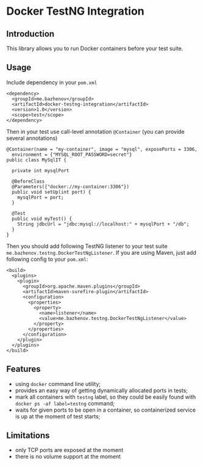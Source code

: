 # Docker TestNG Integration

## Introduction

This library allows you to run Docker containers before your test suite.

## Usage

Include dependency in your `pom.xml`

    <dependency>
      <groupId>me.bazhenov</groupId>
      <artifactId>docker-testng-integration</artifactId>
      <version>1.0</version>
      <scope>test</scope>
    </dependency>

Then in your test use call-level annotation `@Container` (you can provide several annotations)

    @Container(name = "my-container", image = "mysql", exposePorts = 3306,
      environment = {"MYSQL_ROOT_PASSWORD=secret"}
    public class MySqlIT {

      private int mysqlPort

      @BeforeClass
      @Parameters({"docker://my-container:3306"})
      public void setUp(int port) {
        mysqlPort = port;
      }

      @Test
      public void myTest() {
        String jdbcUrl = "jdbc:mysql://localhost:" + mysqlPort + "/db";
      }
    }

Then you should add following TestNG listener to your test suite `me.bazhenov.testng.DockerTestNgListener`. If you are
using Maven, just add following config to your `pom.xml`:

    <build>
      <plugins>
        <plugin>
          <groupId>org.apache.maven.plugins</groupId>
          <artifactId>maven-surefire-plugin</artifactId>
          <configuration>
            <properties>
              <property>
                <name>listener</name>
                <value>me.bazhenov.testng.DockerTestNgListener</value>
              </property>
            </properties>
          </configuration>
        </plugin>
      </plugins>
    </build>

## Features

* using `docker` command line utility;
* provides an easy way of getting dynamically allocated ports in tests;
* mark all containers with `testng` label, so they could be easily found with `docker ps -af label=testng` command;
* waits for given ports to be open in a container, so containerized service is up at the moment of test starts;

## Limitations

* only TCP ports are exposed at the moment
* there is no volume support at the moment